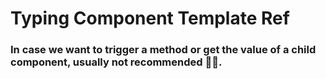 # Typing Component Template Ref

### In case we want to trigger a method or get the value of a child component, usually not recommended 👨‍🔬.